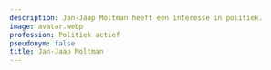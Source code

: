 ```yaml
---
description: Jan-Jaap Moltman heeft een interesse in politiek.
image: avatar.webp
profession: Politiek actief
pseudonym: false
title: Jan-Jaap Moltman
---
```

